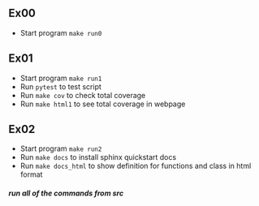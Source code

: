 ## Ex00 
-   Start program `make run0`

## Ex01
-   Start program `make run1`
-   Run `pytest` to test script
-   Run `make cov` to check total coverage
-   Run `make html1` to see total coverage in webpage 

## Ex02
-   Start program `make run2`
-   Run `make docs` to install sphinx quickstart docs 
-   Run `make docs_html` to show definition for functions and class in html format


##### run all of the commands from src 